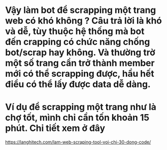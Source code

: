 # Vậy làm bot để scrapping một trang web có khó không ? Câu trả lời là khó và dễ, tùy thuộc hệ thống mà bot đến crapping có chức năng chống bot/scrap hay không. Và thường trờ một số trang cần trở thành member mới có thể scrapping được, hầu hết điều có thể lấy được data dễ dàng.

# Ví dụ để scrapping một trang như là chợ tốt, mình chỉ cần tốn khoản 15 phút.  Chi tiết xem ở  đây
https://langhitech.com/lam-web-scraping-tool-voi-chi-30-dong-code/
